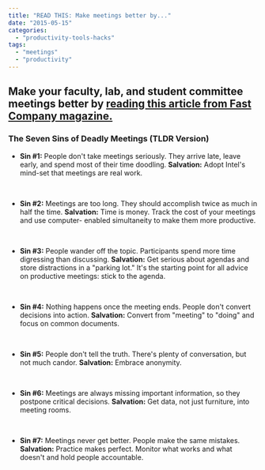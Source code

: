 ```yaml
---
title: "READ THIS: Make meetings better by..."
date: "2015-05-15"
categories: 
  - "productivity-tools-hacks"
tags: 
  - "meetings"
  - "productivity"
---
```


## Make your faculty, lab, and student committee meetings better by [reading this article from Fast Company magazine.](http://m.fastcompany.com/26726/seven-sins-deadly-meetings)

### The Seven Sins of Deadly Meetings (TLDR Version)

- **Sin #1:** People don't take meetings seriously. They arrive late, leave early, and spend most of their time doodling. **Salvation:** Adopt Intel's mind-set that meetings are real work.

 

- **Sin #2:** Meetings are too long. They should accomplish twice as much in half the time. **Salvation:** Time is money. Track the cost of your meetings and use computer- enabled simultaneity to make them more productive.

 

- **Sin #3:** People wander off the topic. Participants spend more time digressing than discussing. **Salvation:** Get serious about agendas and store distractions in a "parking lot." It's the starting point for all advice on productive meetings: stick to the agenda.

 

- **Sin #4:** Nothing happens once the meeting ends. People don't convert decisions into action. **Salvation:** Convert from "meeting" to "doing" and focus on common documents.

 

- **Sin #5:** People don't tell the truth. There's plenty of conversation, but not much candor. **Salvation:** Embrace anonymity.

 

- **Sin #6:** Meetings are always missing important information, so they postpone critical decisions. **Salvation:** Get data, not just furniture, into meeting rooms.

 

- **Sin #7:** Meetings never get better. People make the same mistakes. **Salvation:** Practice makes perfect. Monitor what works and what doesn't and hold people accountable.
